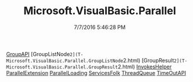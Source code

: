 ﻿---
title: Microsoft.VisualBasic.Parallel
date: 7/7/2016 5:46:28 PM
---

[GroupAPI](T-Microsoft.VisualBasic.Parallel.GroupAPI.html)
[GroupListNode`2](T-Microsoft.VisualBasic.Parallel.GroupListNode`2.html)
[GroupResult`2](T-Microsoft.VisualBasic.Parallel.GroupResult`2.html)
[InvokesHelper](T-Microsoft.VisualBasic.Parallel.InvokesHelper.html)
[ParallelExtension](T-Microsoft.VisualBasic.Parallel.ParallelExtension.html)
[ParallelLoading](T-Microsoft.VisualBasic.Parallel.ParallelLoading.html)
[ServicesFolk](T-Microsoft.VisualBasic.Parallel.ServicesFolk.html)
[ThreadQueue](T-Microsoft.VisualBasic.Parallel.ThreadQueue.html)
[TimeOutAPI](T-Microsoft.VisualBasic.Parallel.TimeOutAPI.html)
